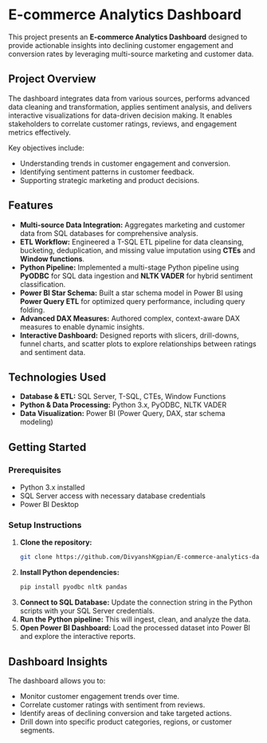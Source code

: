 # E-commerce Analytics Dashboard

This project presents an **E-commerce Analytics Dashboard** designed to provide actionable insights into declining customer engagement and conversion rates by leveraging multi-source marketing and customer data.

## Project Overview

The dashboard integrates data from various sources, performs advanced data cleaning and transformation, applies sentiment analysis, and delivers interactive visualizations for data-driven decision making. It enables stakeholders to correlate customer ratings, reviews, and engagement metrics effectively.

Key objectives include:

- Understanding trends in customer engagement and conversion.
- Identifying sentiment patterns in customer feedback.
- Supporting strategic marketing and product decisions.

## Features

- **Multi-source Data Integration:** Aggregates marketing and customer data from SQL databases for comprehensive analysis.  
- **ETL Workflow:** Engineered a T-SQL ETL pipeline for data cleansing, bucketing, deduplication, and missing value imputation using **CTEs** and **Window functions**.  
- **Python Pipeline:** Implemented a multi-stage Python pipeline using **PyODBC** for SQL data ingestion and **NLTK VADER** for hybrid sentiment classification.  
- **Power BI Star Schema:** Built a star schema model in Power BI using **Power Query ETL** for optimized query performance, including query folding.  
- **Advanced DAX Measures:** Authored complex, context-aware DAX measures to enable dynamic insights.  
- **Interactive Dashboard:** Designed reports with slicers, drill-downs, funnel charts, and scatter plots to explore relationships between ratings and sentiment data.

## Technologies Used

- **Database & ETL:** SQL Server, T-SQL, CTEs, Window Functions  
- **Python & Data Processing:** Python 3.x, PyODBC, NLTK VADER  
- **Data Visualization:** Power BI (Power Query, DAX, star schema modeling)  

## Getting Started

### Prerequisites

- Python 3.x installed
- SQL Server access with necessary database credentials
- Power BI Desktop

### Setup Instructions

1. **Clone the repository:**
    ```bash
    git clone https://github.com/DivyanshKgpian/E-commerce-analytics-dashboard.git
    ```
2. **Install Python dependencies:**
    ```bash
    pip install pyodbc nltk pandas
    ```
3. **Connect to SQL Database:** Update the connection string in the Python scripts with your SQL Server credentials.  
4. **Run the Python pipeline:** This will ingest, clean, and analyze the data.  
5. **Open Power BI Dashboard:** Load the processed dataset into Power BI and explore the interactive reports.

## Dashboard Insights

The dashboard allows you to:

- Monitor customer engagement trends over time.
- Correlate customer ratings with sentiment from reviews.
- Identify areas of declining conversion and take targeted actions.
- Drill down into specific product categories, regions, or customer segments.



